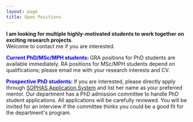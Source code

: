 ```yaml
---
layout: page
title: Open Positions 
---
```


**I am looking for multiple highly-motivated students to work together on exciting research projects**.  
Welcome to contact me if you are interested. 

**<span style="color: blue;"> Current PhD/MSc/MPH students: </span>**  GRA positions for PhD students are available immediately. RA positions for MSc/MPH students depend on qualifications; please email me with your research interests and CV. 

**<span style="color: blue;"> Prospective PhD students: </span>**   If you are interested, please directly apply through [SOPHAS Application System](https://www.publichealth.columbia.edu/become-student/how-apply) and list her name as your preferred mentor.  Our department has a PhD admission committee to handle PhD student applications.  All applications will be carefully reviewed. You will be invited for an interview if the committee thinks you could be a good fit for the department's program. 
